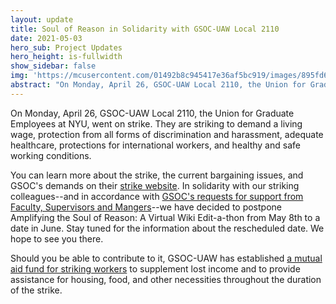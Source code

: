 ```yaml
---
layout: update
title: Soul of Reason in Solidarity with GSOC-UAW Local 2110
date: 2021-05-03
hero_sub: Project Updates
hero_height: is-fullwidth
show_sidebar: false
img: 'https://mcusercontent.com/01492b8c945417e36af5bc919/images/895fd6c6-d30c-40b6-87f5-9bd5f393ef47.jpeg'
abstract: "On Monday, April 26, GSOC-UAW Local 2110, the Union for Graduate Employees at NYU, went on strike. They are striking to demand a living wage, protection from all forms"
---
```

On Monday, April 26, GSOC-UAW Local 2110, the Union for Graduate Employees at NYU, went on strike. They are striking to demand a living wage, protection from all forms of discrimination and harassment, adequate healthcare, protections for international workers, and healthy and safe working conditions.

You can learn more about the strike, the current bargaining issues, and GSOC's demands on their [strike website](https://makingabetternyu.org/resources/#support). In solidarity with our striking colleagues--and in accordance with [GSOC's requests for support from Faculty, Supervisors and Mangers](https://drive.google.com/file/d/1LzbNzIGUhJ6VX1GYMDJhFm_-F3yPXrn0/view)--we have decided to postpone Amplifying the Soul of Reason: A Virtual Wiki Edit-a-thon from May 8th to a date in June. Stay tuned for the information about the rescheduled date. We hope to see you there.

Should you be able to contribute to it, GSOC-UAW has established [a mutual aid fund for striking workers](https://opencollective.com/gsoc-uaw-local-2110/contribute/donation-to-gsoc-uaw-local-2110-hardship-mutual-aid-fund-for-striking-workers-27671) to supplement lost income and to provide assistance for housing, food, and other necessities throughout the duration of the strike.
